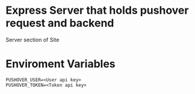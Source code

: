 # Express Server that holds pushover request and backend

Server section of Site

# Enviroment Variables

```
PUSHOVER_USER=<User api key>
PUSHOVER_TOKEN=<Token api key>
```

